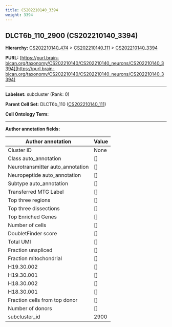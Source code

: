 ```yaml
---
title: CS202210140_3394
weight: 3394
---
```

## DLCT6b_110_2900 (CS202210140_3394)
<b>Hierarchy: </b>
[CS202210140_474](../CS202210140_474) >
[CS202210140_111](../CS202210140_111) >
[CS202210140_3394](../CS202210140_3394)

**PURL:** [https://purl.brain-bican.org/taxonomy/CS202210140/CS202210140_neurons/CS202210140_3394](https://purl.brain-bican.org/taxonomy/CS202210140/CS202210140_neurons/CS202210140_3394)

---


**Labelset:** subcluster (Rank: 0)

**Parent Cell Set:** DLCT6b_110 ([CS202210140_111](../CS202210140_111))



**Cell Ontology Term:** 

[MARKER GENES.]: #


---

[TRANSFERRED ANNOTATIONS.]: #


[AUTHOR ANNOTATION FIELDS.]: #


**Author annotation fields:**

| Author annotation | Value |
|-------------------|-------|
|Cluster ID|None|
|Class auto_annotation|[]|
|Neurotransmitter auto_annotation|[]|
|Neuropeptide auto_annotation|[]|
|Subtype auto_annotation|[]|
|Transferred MTG Label|[]|
|Top three regions|[]|
|Top three dissections|[]|
|Top Enriched Genes|[]|
|Number of cells|[]|
|DoubletFinder score|[]|
|Total UMI|[]|
|Fraction unspliced|[]|
|Fraction mitochondrial|[]|
|H19.30.002|[]|
|H19.30.001|[]|
|H18.30.002|[]|
|H18.30.001|[]|
|Fraction cells from top donor|[]|
|Number of donors|[]|
|subcluster_id|2900|

